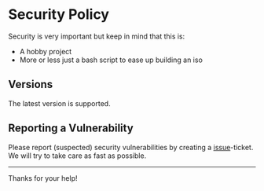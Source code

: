 <!-- ref: https://raw.githubusercontent.com/tiangolo/fastapi/master/SECURITY.md -->
# Security Policy

Security is very important but keep in mind that this is:

* A hobby project
* More or less just a bash script to ease up building an iso

## Versions

The latest version is supported.

## Reporting a Vulnerability

Please report (suspected) security vulnerabilities by creating a [issue](https://github.com/stevleibelt/arch-linux-live-cd-iso-with-zfs/issues)-ticket.
We will try to take care as fast as possible.

---
Thanks for your help!
